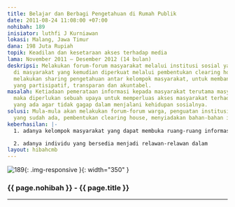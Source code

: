 ```yaml
---
title: Belajar dan Berbagi Pengetahuan di Rumah Publik
date: 2011-08-24 11:08:00 +07:00
nohibah: 189
inisiator: luthfi J Kurniawan
lokasi: Malang, Jawa Timur
dana: 198 Juta Rupiah
topik: Keadilan dan kesetaraan akses terhadap media
lama: November 2011 – Desember 2012 (14 bulan)
deskripsi: Melakukan forum-forum masyarakat melalui institusi sosial yang sudah ada
  di masyarakat yang kemudian diperkuat melalui pembentukan clearing house yang berfungsi
  melakukan sharing pengetahuan antar kelompok masyarakat, untuk membangun budaya
  yang partisipatif, transparan dan akuntabel.
masalah: Ketiadaan pemerataan informasi kepada masyarakat terutama masyarakat miskin,
  maka diperlukan sebuah upaya untuk memperluas akses masyarakat terhadap informasi
  yang ada agar tidak gagap dalam menjalani kehidupan sosialnya.
solusi: Mula-mula akan melakukan forum-forum warga, penguatan institusi masyarakat
  yang sudah ada, pembentukan clearing house, menyiadakan bahan-bahan informasi.
keberhasilan: |-
  1. adanya kelompok masyarakat yang dapat membuka ruang-ruang informasi tentang kebijakan publik

  2. adanya individu yang bersedia menjadi relawan-relawan dalam
layout: hibahcmb
---
```


![189](/static/img/hibahcmb/189.png){: .img-responsive }{: width="350" }

### {{ page.nohibah }} - {{ page.title }}

---
